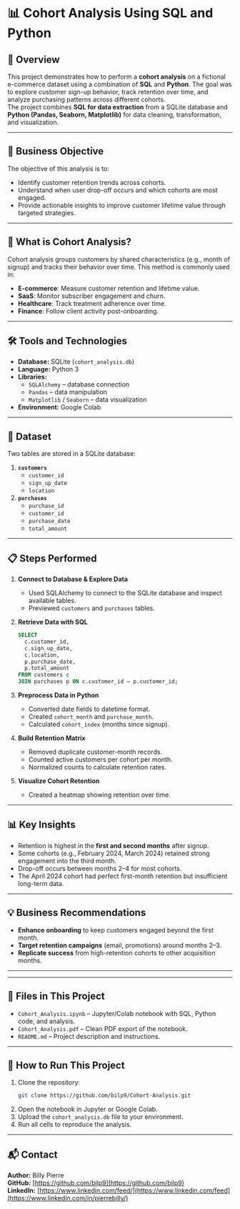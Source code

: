 # 📊 Cohort Analysis Using SQL and Python

## 📌 Overview
This project demonstrates how to perform a **cohort analysis** on a fictional e-commerce dataset using a combination of **SQL** and **Python**. The goal was to explore customer sign-up behavior, track retention over time, and analyze purchasing patterns across different cohorts.  
The project combines **SQL for data extraction** from a SQLite database and **Python (Pandas, Seaborn, Matplotlib)** for data cleaning, transformation, and visualization.

---

## 🎯 Business Objective
The objective of this analysis is to:
- Identify customer retention trends across cohorts.
- Understand when user drop-off occurs and which cohorts are most engaged.
- Provide actionable insights to improve customer lifetime value through targeted strategies.

---

## 🧠 What is Cohort Analysis?
Cohort analysis groups customers by shared characteristics (e.g., month of signup) and tracks their behavior over time. This method is commonly used in:
- **E-commerce**: Measure customer retention and lifetime value.
- **SaaS**: Monitor subscriber engagement and churn.
- **Healthcare**: Track treatment adherence over time.
- **Finance**: Follow client activity post-onboarding.

---

## 🛠 Tools and Technologies
- **Database:** SQLite (`cohort_analysis.db`)
- **Language:** Python 3
- **Libraries:**
  - `SQLAlchemy` – database connection
  - `Pandas` – data manipulation
  - `Matplotlib` / `Seaborn` – data visualization
- **Environment:** Google Colab

---

## 📂 Dataset
Two tables are stored in a SQLite database:
1. **`customers`**
   - `customer_id`
   - `sign_up_date`
   - `location`
2. **`purchases`**
   - `purchase_id`
   - `customer_id`
   - `purchase_date`
   - `total_amount`

---

## 📋 Steps Performed

1. **Connect to Database & Explore Data**
   - Used SQLAlchemy to connect to the SQLite database and inspect available tables.
   - Previewed `customers` and `purchases` tables.

2. **Retrieve Data with SQL**
   ```sql
   SELECT 
     c.customer_id,
     c.sign_up_date,
     c.location,
     p.purchase_date,
     p.total_amount
   FROM customers c
   JOIN purchases p ON c.customer_id = p.customer_id;
   ```

3. **Preprocess Data in Python**
   - Converted date fields to datetime format.
   - Created `cohort_month` and `purchase_month`.
   - Calculated `cohort_index` (months since signup).

4. **Build Retention Matrix**
   - Removed duplicate customer-month records.
   - Counted active customers per cohort per month.
   - Normalized counts to calculate retention rates.

5. **Visualize Cohort Retention**
   - Created a heatmap showing retention over time.

---

## 📊 Key Insights
- Retention is highest in the **first and second months** after signup.
- Some cohorts (e.g., February 2024, March 2024) retained strong engagement into the third month.
- Drop-off occurs between months 2–4 for most cohorts.
- The April 2024 cohort had perfect first-month retention but insufficient long-term data.

---

## 💡 Business Recommendations
- **Enhance onboarding** to keep customers engaged beyond the first month.
- **Target retention campaigns** (email, promotions) around months 2–3.
- **Replicate success** from high-retention cohorts to other acquisition months.

---

---

## 📎 Files in This Project
- `Cohort_Analysis.ipynb` – Jupyter/Colab notebook with SQL, Python code, and analysis.
- `Cohort_Analysis.pdf` – Clean PDF export of the notebook.
- `README.md` – Project description and instructions.

---

## 🚀 How to Run This Project
1. Clone the repository:
   ```bash
   git clone https://github.com/bilp9/Cohort-Analysis.git
   ```
2. Open the notebook in Jupyter or Google Colab.
3. Upload the `cohort_analysis.db` file to your environment.
4. Run all cells to reproduce the analysis.

---

## 📬 Contact
**Author:** Billy Pierre  
**GitHub:** [https://github.com/bilp9](https://github.com/bilp9)  
**LinkedIn:** [https://www.linkedin.com/feed/](https://www.linkedin.com/feed](https://www.linkedin.com/in/pierrebilly/)  
